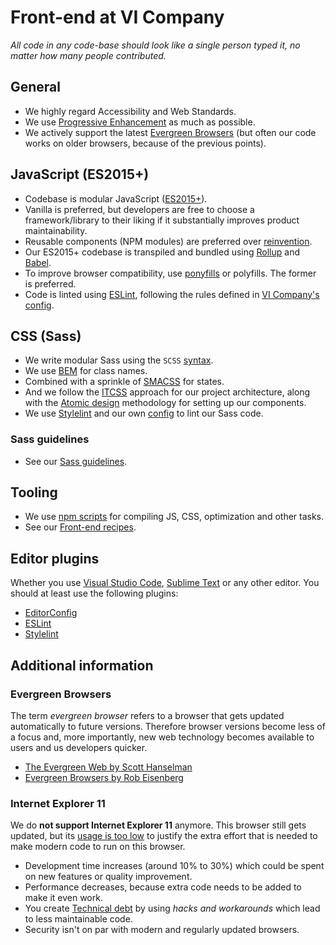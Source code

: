 # Front-end at VI Company

_All code in any code-base should look like a single person typed it, no matter how many people contributed._

## General

* We highly regard Accessibility and Web Standards.
* We use [Progressive Enhancement](https://www.gov.uk/service-manual/technology/using-progressive-enhancement) as much as possible.
* We actively support the latest [Evergreen Browsers](#evergreen-browsers) (but often our code works on older browsers, because of the previous points).

## JavaScript (ES2015+)

* Codebase is modular JavaScript ([ES2015+](http://www.ecma-international.org/ecma-262/7.0/)).
* Vanilla is preferred, but developers are free to choose a framework/library to their liking if it substantially improves product maintainability.
* Reusable components (NPM modules) are preferred over [reinvention](https://www.freecodecamp.org/news/how-to-stand-on-shoulders-16e8cfbc127b/).
* Our ES2015+ codebase is transpiled and bundled using [Rollup](https://rollupjs.org/) and [Babel](https://babeljs.io).
* To improve browser compatibility, use [ponyfills](https://github.com/sindresorhus/ponyfill) or polyfills. The former is preferred.
* Code is linted using [ESLint](http://eslint.org), following the rules defined in [VI Company's config](https://www.npmjs.com/package/eslint-config-vi).

## CSS (Sass)

* We write modular Sass using the `SCSS` [syntax](http://www.sass-lang.com/documentation/file.SASS_REFERENCE.html#syntax).
* We use [BEM](https://en.bem.info) for class names.
* Combined with a sprinkle of [SMACSS](https://smacss.com) for states.
* And we follow the [ITCSS](https://www.xfive.co/blog/itcss-scalable-maintainable-css-architecture) approach for our project architecture, along with the [Atomic design](http://atomicdesign.bradfrost.com) methodology for setting up our components.
* We use [Stylelint](http://stylelint.io) and our own [config](https://www.npmjs.com/package/stylelint-config-vi) to lint our Sass code.

### Sass guidelines

* See our [Sass guidelines](SASS.md).

## Tooling

* We use [npm scripts](https://docs.npmjs.com/misc/scripts) for compiling JS, CSS, optimization and other tasks.
* See our [Front-end recipes](https://github.com/vicompany/front-end-recipes).

## Editor plugins

Whether you use [Visual Studio Code](https://code.visualstudio.com), [Sublime Text](https://www.sublimetext.com) or any other editor. You should at least use the following plugins:

* [EditorConfig](http://editorconfig.org)
* [ESLint](http://eslint.org)
* [Stylelint](http://stylelint.io)

## Additional information

### Evergreen Browsers

The term _evergreen browser_ refers to a browser that gets updated automatically to future versions.
Therefore browser versions become less of a focus and, more importantly, new web technology becomes available to users and us developers quicker.

* [The Evergreen Web by Scott Hanselman](http://www.hanselman.com/blog/TheEvergreenWeb.aspx)
* [Evergreen Browsers by Rob Eisenberg](http://eisenbergeffect.bluespire.com/evergreen-browsers/)

### Internet Explorer 11

We do **not support Internet Explorer 11** anymore. This browser still gets updated, but its [usage is too low](http://gs.statcounter.com/browser-market-share/all/netherlands) to justify the extra effort that is needed to make modern code to run on this browser.

- Development time increases (around 10% to 30%) which could be spent on new features or quality improvement. 
- Performance decreases, because extra code needs to be added to make it even work.
- You create [Technical debt](https://techcommunity.microsoft.com/t5/Windows-IT-Pro-Blog/The-perils-of-using-Internet-Explorer-as-your-default-browser/ba-p/331732) by using _hacks and workarounds_ which lead to less maintainable code.
- Security isn't on par with modern and regularly updated browsers.
